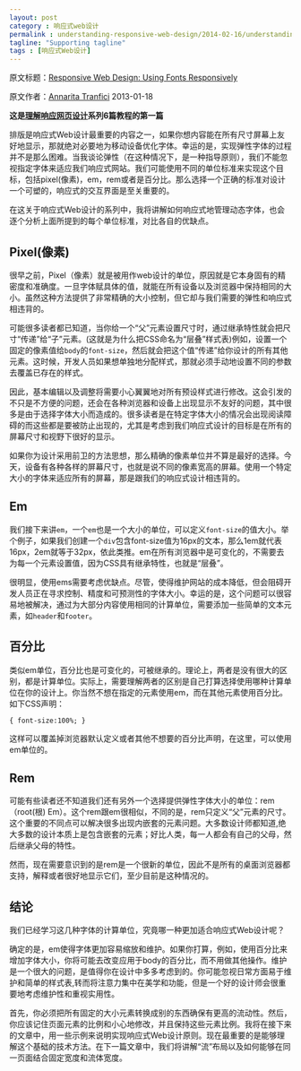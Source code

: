 ```yaml
---
layout: post
category : 响应式web设计
permalink : understanding-responsive-web-design/2014-02-16/understanding-responsive-web-design-how-to-manage-fonts/
tagline: "Supporting tagline"
tags : [响应式Web设计]
---
```


原文标题：[Responsive Web Design: Using Fonts Responsively](http://www.sitepoint.com/understanding-responsive-web-design-how-to-manage-fonts/)

原文作者：[Annarita Tranfici](http://www.sitepoint.com/author/atranfici/) 2013-01-18

**这是[理解响应网页设计](http://www.sitepoint.com/series/understanding-responsive-web-design/)系列6篇教程的第一篇**

排版是响应式Web设计最重要的内容之一，如果你想内容能在所有尺寸屏幕上友好地显示，那就绝对必要地为移动设备优化字体。幸运的是，实现弹性字体的过程并不是那么困难。当我谈论弹性（在这种情况下，是一种指导原则），我们不能忽视指定字体来适应我们响应式网站。我们可能使用不同的单位标准来实现这个目标，包括pixel(像素)，em，rem或者是百分比。那么选择一个正确的标准对设计一个可塑的，响应式的交互界面是至关重要的。

<!--break-->

在这关于响应式Web设计的系列中，我将讲解如何响应式地管理动态字体，也会逐个分析上面所提到的每个单位标准，对比各自的优缺点。

## Pixel(像素) ##

很早之前，Pixel（像素）就是被用作web设计的单位，原因就是它本身固有的精密度和准确度。一旦字体赋具体的值，就能在所有设备以及浏览器中保持相同的大小。虽然这种方法提供了非常精确的大小控制，但它却与我们需要的弹性和响应式相违背的。

可能很多读者都已知道，当你给一个“父”元素设置尺寸时，通过继承特性就会把尺寸“传递”给“子”元素。(这就是为什么把CSS命名为“层叠”样式表)例如，设置一个固定的像素值给`body`的`font-size`，然后就会把这个值“传递”给你设计的所有其他元素。这时候，开发人员如果想单独地分配样式，那就必须手动地设置不同的参数去覆盖已存在的样式。

因此，基本编辑以及调整将需要小心翼翼地对所有预设样式进行修改。这会引发的不只是不方便的问题，还会在各种浏览器和设备上出现显示不友好的问题，其中很多是由于选择字体大小而造成的。很多读者是在特定字体大小的情况会出现阅读障碍的而这些都是要被防止出现的，尤其是考虑到我们响应式设计的目标是在所有的屏幕尺寸和视野下很好的显示。

如果你为设计采用前卫的方法思想，那么精确的像素单位并不算是最好的选择。今天，设备有各种各样的屏幕尺寸，也就是说不同的像素宽高的屏幕。使用一个特定大小的字体来适应所有的屏幕，那是跟我们的响应式设计相违背的。

## Em ##

我们接下来讲`em`，一个`em`也是一个大小的单位，可以定义`font-size`的值大小。举个例子，如果我们创建一个`div`包含font-size值为16px的文本，那么1em就代表16px，2em就等于32px，依此类推。em在所有浏览器中是可变化的，不需要去为每一个元素设置值，因为CSS具有继承特性，也就是“层叠”。

很明显，使用ems需要考虑优缺点。尽管，使得维护网站的成本降低，但会阻碍开发人员正在寻求控制、精度和可预测性的字体大小。幸运的是，这个问题可以很容易地被解决，通过为大部分内容使用相同的计算单位，需要添加一些简单的文本元素，如`header`和`footer`。

## 百分比 ##

类似em单位，百分比也是可变化的，可被继承的。理论上，两者是没有很大的区别，都是计算单位。实际上，需要理解两者的区别是自己打算选择使用哪种计算单位在你的设计上。你当然不想在指定的元素使用em，而在其他元素使用百分比。如下CSS声明：

    { font-size:100%; }

这样可以覆盖掉浏览器默认定义或者其他不想要的百分比声明，在这里，可以使用em单位的。

## Rem ##

可能有些读者还不知道我们还有另外一个选择提供弹性字体大小的单位：rem（root(根) Em）。这个rem跟em很相似，不同的是，rem只定义“父”元素的尺寸。这个重要的不同点可以解决很多出现内嵌套的元素问题。大多数设计师都知道,绝大多数的设计本质上是包含嵌套的元素；好比人类，每一人都会有自己的父母，然后继承父母的特性。

然而，现在需要意识到的是rem是一个很新的单位，因此不是所有的桌面浏览器都支持，解释或者很好地显示它们，至少目前是这种情况的。

## 结论 ##

我们已经学习这几种字体的计算单位，究竟哪一种更加适合响应式Web设计呢？

确定的是，em使得字体更加容易缩放和维护。如果你打算，例如，使用百分比来增加字体大小，你将可能去改变应用于body的百分比，而不用做其他操作。维护是一个很大的问题，是值得你在设计中多多考虑到的。你可能忽视日常方面易于维护和简单的样式表,转而将注意力集中在美学和功能，但是一个好的设计师会很重要地考虑维护性和重视实用性。

首先，你必须把所有固定的大小元素转换成别的东西确保有更高的流动性。然后，你应该记住页面元素的比例和小心地修改，并且保持这些元素比例。我将在接下来的文章中，用一些示例来说明实现响应式Web设计原则。现在最重要的是能够理解这个基础的技术方法。在下一篇文章中，我们将讲解“流”布局以及如何能够在同一页面结合固定宽度和流体宽度。